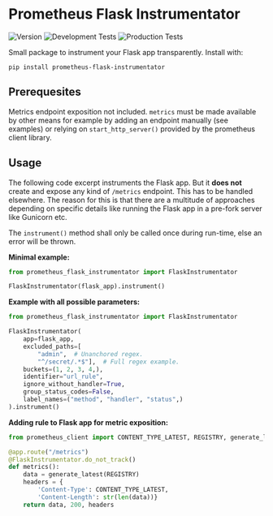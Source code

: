 # Prometheus Flask Instrumentator

![Version](https://img.shields.io/github/v/release/trallnag/prometheus-flask-instrumentator)
![Development Tests](https://github.com/trallnag/prometheus-flask-instrumentator/workflows/Development%20Test/badge.svg?branch=dev)
![Production Tests](https://github.com/trallnag/prometheus-flask-instrumentator/workflows/Production%20Test/badge.svg?branch=master)

Small package to instrument your Flask app transparently. Install with:

    pip install prometheus-flask-instrumentator

## Prerequesites

Metrics endpoint exposition not included. `metrics` must be made available by 
other means for example by adding an endpoint manually (see examples) or 
relying on `start_http_server()` provided by the prometheus client library.

## Usage

The following code excerpt instruments the Flask app. But it **does not** 
create and expose any kind of `/metrics` endpoint. This has to be handled 
elsewhere. The reason for this is that there are a multitude of approaches 
depending on specific details like running the Flask app in a pre-fork server 
like Gunicorn etc.

The `instrument()` method shall only be called once during run-time, else an 
error will be thrown.

**Minimal example:**

```python
from prometheus_flask_instrumentator import FlaskInstrumentator

FlaskInstrumentator(flask_app).instrument()
```

**Example with all possible parameters:**

```python
from prometheus_flask_instrumentator import FlaskInstrumentator

FlaskInstrumentator(
    app=flask_app,
    excluded_paths=[
        "admin",  # Unanchored regex.
        "^/secret/.*$"],  # Full regex example.  
    buckets=(1, 2, 3, 4,),
    identifier="url_rule",
    ignore_without_handler=True,
    group_status_codes=False,
    label_names=("method", "handler", "status",)
).instrument()
```

**Adding rule to Flask app for metric exposition:**

```python
from prometheus_client import CONTENT_TYPE_LATEST, REGISTRY, generate_latest

@app.route("/metrics")
@FlaskInstrumentator.do_not_track()
def metrics():
    data = generate_latest(REGISTRY)
    headers = {
        'Content-Type': CONTENT_TYPE_LATEST,
        'Content-Length': str(len(data))}
    return data, 200, headers
```
